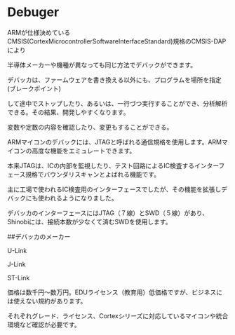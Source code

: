 # Debuger

ARMが仕様決めているCMSIS(CortexMicrocontrollerSoftwareInterfaceStandard)規格のCMSIS-DAPにより

半導体メーカーや機種が異なっても同じ方法でデバックができます。

デバッカは、ファームウェアを書き換える以外にも、プログラムを場所を指定(ブレークポイント)

して途中でストップしたり、あるいは、一行づつ実行することができ、分析解析できる。その結果、開発しやすくなります。

変数や定数の内容を確認したり、変更もすることができる。

ARMマイコンのデバックには、JTAGと呼ばれる通信規格を使用します。ARMマイコンの高度な機能をエミュレートできます。

本来JTAGは、ICの内部を監視したり、テスト回路によるIC検査するインターフェース規格でバウンダリスキャンとよばれる機能です。

主に工場で使われるIC検査用のインターフェースでしたが、その機能を拡張しデバックにも使われるようになりました。

デバッカのインターフェースにはJTAG（７線）とSWD（５線）があり、Shinobiには、接続本数が少なくて済むSWDを使用します。

##デバッカのメーカー

U-Link

J-Link

ST-Link

価格は数千円～数万円。EDUライセンス（教育用）低価格ですが、ビジネスには使えない規約があります。

それぞれグレード、ライセンス、Cortexシリーズに対応しているマイコンや統合環境など確認が必要です。
